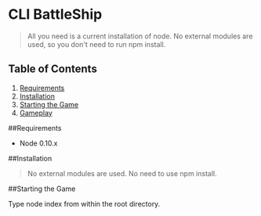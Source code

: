 # CLI BattleShip

> All you need is a current installation of node. No external modules are used, so you don't need to run npm install. 

## Table of Contents

1. [Requirements](#requirements)
1. [Installation](#installation)
1. [Starting the Game](#Starting)
1. [Gameplay](#Gameplay)


##Requirements
- Node 0.10.x

##Installation
> No external modules are used. No need to use npm install. 

##Starting the Game

Type node index from within the root directory. 
